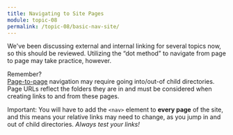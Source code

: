 ```yaml
---
title: Navigating to Site Pages
module: topic-08
permalink: /topic-08/basic-nav-site/
---
```


<div class="divider-heading"></div>

We've been discussing external and internal linking for several topics now, so this should be reviewed. Utilizing the “dot method” to navigate from page to page may take practice, however.


<p><span class="remember-text">Remember?</span><br/>
<a href="../../topic-04/nav-links/" target="_new">Page-to-page</a> navigation may require going into/out-of child directories. Page URLs reflect the folders they are in and must be considered when creating links to and from these pages.</p>


<div class="external-embed">
  <p data-height="600" data-theme-id="30567" data-slug-hash="pobJgJv" data-default-tab="html,result" data-user="retrog4m3r" data-pen-title="HTML Nav Element, Site Navigation" class="codepen"></p>
</div>


<span class="label label-danger">Important:</span> You will have to add the `<nav>` element to **every page** of the site, and this means your relative links may need to change, as you jump in and out of child directories. _Always test your links!_
